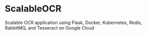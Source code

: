# ScalableOCR
Scalable OCR application using Flask, Docker, Kubernetes, Redis, RabbitMQ, and Tesseract on Google Cloud
